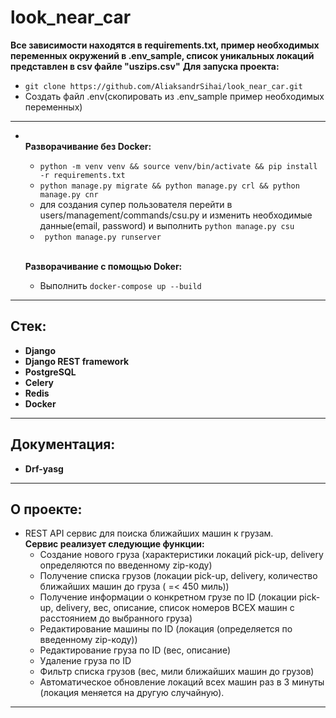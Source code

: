 # look_near_car

**Все зависимости находятся в requirements.txt, пример необходимых переменных окружений в .env_sample, список уникальных локаций представлен в csv файле "uszips.csv"**
**Для запуска проекта:**
- `git clone https://github.com/AliaksandrSihai/look_near_car.git`
-  Создать файл .env(скопировать из .env_sample пример необходимых переменных)
___
  - <br>**Разворачивание без Docker:**
    - `python -m venv venv && source venv/bin/activate && pip install -r requirements.txt`
    - `python manage.py migrate && python manage.py crl && python manage.py cnr `
    - для создания супер пользователя перейти в users/management/commands/csu.py и изменить необходимые данные(email, password) и выполнить `python manage.py csu`
    - ` python manage.py runserver`
  
    <br>**Разворачивание с помощью Doker:**
    - Выполнить `docker-compose up --build`
___
## Стек:
- **Django**
- **Django REST framework**
- **PostgreSQL**
- **Celery**
- **Redis**
- **Docker**
___
## Документация:
- **Drf-yasg**
___
## О проекте:
- REST API сервиc для поиска ближайших машин к грузам.
<br>**Сервис реализует следующие функции:**
    - Создание нового груза (характеристики локаций pick-up, delivery определяются по введенному zip-коду)
    - Получение списка грузов (локации pick-up, delivery, количество ближайших машин до груза ( =< 450 миль))
    - Получение информации о конкретном грузе по ID (локации pick-up, delivery, вес, описание, список номеров ВСЕХ машин с расстоянием до выбранного груза)
    - Редактирование машины по ID (локация (определяется по введенному zip-коду))
    - Редактирование груза по ID (вес, описание)
    - Удаление груза по ID
    - Фильтр списка грузов (вес, мили ближайших машин до грузов)
    - Автоматическое обновление локаций всех машин раз в 3 минуты (локация меняется на другую случайную).
___


